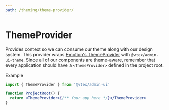 ```yaml
---
path: /theming/theme-provider/
---
```


# ThemeProvider

Provides context so we can consume our theme along with our design system. This provider wraps [Emotion's ThemeProvider](https://emotion.sh/docs/emotion-theming#themeprovider-reactcomponenttype) with `@vtex/admin-ui-theme`. Since all of our components are theme-aware, remember that every application should have a `<ThemeProvider>` defined in the project root.

Example

```jsx static
import { ThemeProvider } from '@vtex/admin-ui'

function ProjectRoot() {
  return <ThemeProvider>{/** Your app here */}</ThemeProvider>
}
```
